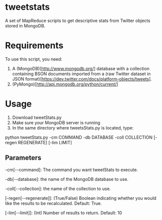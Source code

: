 tweetstats
==========

A set of MapReduce scripts to get descriptive stats from Twitter objects stored in MongoDB.

# Requirements

To use this script, you need:

1. A (MongoDB)[http://www.mongodb.org/] database with a collection containing BSON documents imported from a (raw Twitter dataset in JSON format)[https://dev.twitter.com/docs/platform-objects/tweets].
2. (PyMongo)[http://api.mongodb.org/python/current/]

# Usage

1. Download tweetStats.py
2. Make sure your MongoDB server is running
3. In the same directory where tweetsStats.py is located, type:

  python tweetStats.py -cm COMMAND -db DATABASE -coll COLLECTION [-regen REGENERATE] [-lim LIMIT]

## Parameters

  -cm[--command]: The command you want tweetStats to execute.

  -db[--database]: the name of the MongoDB database to use.

  -coll[--collection]: the name of the collection to use.

  [-regen[--regenerate]]: (True/False) Boolean indicating whether you would like the results to be recalculated. Default: True.

  [-lim[--limit]]: (Int) Number of results to return. Default: 10
